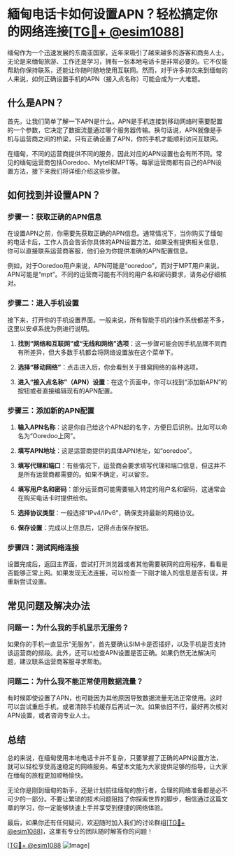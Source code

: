 # 緬甸电话卡如何设置APN？轻松搞定你的网络连接[[TG💪+ @esim1088](https://t.me/s/esim1088)]

缅甸作为一个迅速发展的东南亚国家，近年来吸引了越来越多的游客和商务人士。无论是来缅甸旅游、工作还是学习，拥有一张本地电话卡是非常必要的。它不仅能帮助你保持联系，还能让你随时随地使用互联网。然而，对于许多初次来到缅甸的人来说，如何正确设置手机的APN（接入点名称）可能会成为一大难题。

## 什么是APN？

首先，让我们简单了解一下APN是什么。APN是手机连接到移动网络时需要配置的一个参数，它决定了数据流量通过哪个服务器传输。换句话说，APN就像是手机与运营商之间的桥梁，只有正确设置了APN，你的手机才能顺利访问互联网。

在缅甸，不同的运营商提供不同的服务，因此对应的APN设置也会有所不同。常见的缅甸运营商包括Ooredoo、Mytel和MPT等。每家运营商都有自己的APN设置方法，接下来我们将详细介绍这些步骤。

## 如何找到并设置APN？

### 步骤一：获取正确的APN信息

在设置APN之前，你需要先获取正确的APN信息。通常情况下，当你购买了缅甸的电话卡后，工作人员会告诉你具体的APN设置方法。如果没有提供相关信息，你可以直接联系运营商客服，他们会为你提供准确的APN配置信息。

例如，对于Ooredoo用户来说，APN可能是“ooredoo”，而对于MPT用户来说，APN可能是“mpt”。不同的运营商可能有不同的用户名和密码要求，请务必仔细核对。

### 步骤二：进入手机设置

接下来，打开你的手机设置界面。一般来说，所有智能手机的操作系统都差不多，这里以安卓系统为例进行说明。

1. **找到“网络和互联网”或“无线和网络”选项**：这一步骤可能会因手机品牌不同而有所差异，但大多数手机都会将网络设置放在这个菜单下。
   
2. **选择“移动网络”**：点击进入后，你会看到关于蜂窝网络的各种选项。

3. **进入“接入点名称”（APN）设置**：在这个页面中，你可以找到“添加新APN”的按钮或者直接编辑现有的APN配置。

### 步骤三：添加新的APN配置

1. **输入APN名称**：这是你自己给这个APN起的名字，方便日后识别。比如可以命名为“Ooredoo上网”。

2. **填写APN地址**：这是运营商提供的具体APN地址，如“ooredoo”。

3. **填写代理和端口**：有些情况下，运营商会要求填写代理和端口信息，但这并不是所有运营商都需要的。如果不确定，可以留空。

4. **填写用户名和密码**：部分运营商可能需要输入特定的用户名和密码，这通常会在购买电话卡时提供给你。

5. **选择协议类型**：一般选择“IPv4/IPv6”，确保支持最新的网络协议。

6. **保存设置**：完成以上信息后，记得点击保存按钮。

### 步骤四：测试网络连接

设置完成后，返回主界面，尝试打开浏览器或者其他需要联网的应用程序，看看是否能够正常上网。如果发现无法连接，可以检查一下刚才输入的信息是否有误，并重新尝试设置。

## 常见问题及解决办法

### 问题一：为什么我的手机显示无服务？

如果你的手机一直显示“无服务”，首先要确认SIM卡是否插好，以及手机是否支持该运营商的频段。此外，还可以检查APN设置是否正确。如果仍然无法解决问题，建议联系运营商客服寻求帮助。

### 问题二：为什么我不能正常使用数据流量？

有时候即使设置了APN，也可能因为其他原因导致数据流量无法正常使用。这时可以尝试重启手机，或者清除手机缓存后再试一次。如果依旧不行，最好再次核对APN设置，或者咨询专业人士。

## 总结

总的来说，在缅甸使用本地电话卡并不复杂，只要掌握了正确的APN设置方法，就可以轻松享受高速稳定的网络服务。希望本文能为大家提供足够的指导，让大家在缅甸的旅程更加顺畅愉快。

无论你是刚到缅甸的新手，还是计划前往缅甸的旅行者，合理的网络准备都是必不可少的一部分。不要让繁琐的技术问题阻挡了你探索世界的脚步，相信通过这篇文章的学习，你一定能够快速上手并享受到便捷的网络体验。

最后，如果你还有任何疑问，欢迎随时加入我们的讨论群组[[TG💪+ @esim1088](https://t.me/s/esim1088)]，这里有专业的团队随时解答你的问题！

[[TG💪+ @esim1088](https://t.me/s/esim1088) ![Image](https://i.postimg.cc/4NQfJmqS/Snipaste-2025-05-13-00-14-12.png)]